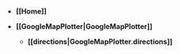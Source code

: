 * **[[Home]]**

* **[[GoogleMapPlotter|GoogleMapPlotter]]**

  * **[[directions|GoogleMapPlotter.directions]]**
